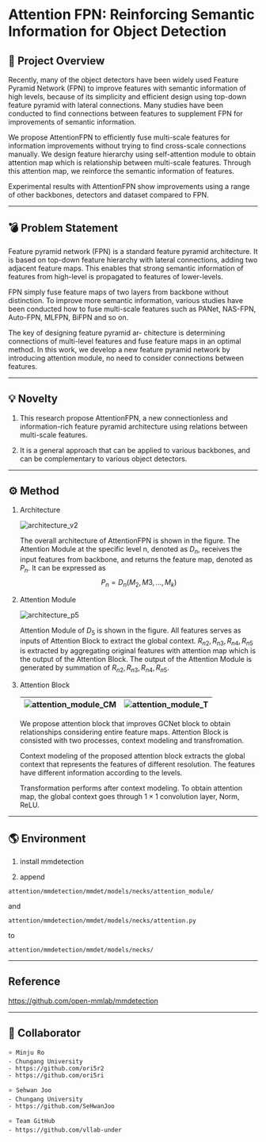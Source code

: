 # Attention FPN: Reinforcing Semantic Information for Object Detection

## 🧾 Project Overview

Recently, many of the object detectors have been widely used Feature Pyramid Network (FPN) to improve features with semantic information of high levels, because of its simplicity and efficient design using top-down feature pyramid with lateral connections. Many studies have been conducted to find connections between features to supplement FPN for improvements of semantic information.

We propose AttentionFPN to efficiently fuse multi-scale features for information improvements without trying to find cross-scale connections manually. We design feature hierarchy using self-attention module to obtain attention map which is relationship between multi-scale features. Through this attention map, we reinforce the semantic information of features.

Experimental results with AttentionFPN show improvements using a range of other backbones, detectors and dataset compared to FPN.

---

## 💣 Problem Statement

Feature pyramid network (FPN) is a standard feature pyramid architecture. It is based on top-down feature hierarchy with lateral connections, adding two adjacent feature maps. This enables that strong semantic information of features from high-level is propagated to features of lower-levels.

FPN simply fuse feature maps of two layers from backbone without distinction. To improve more semantic information, various studies have been conducted how to fuse multi-scale features such as PANet, NAS-FPN, Auto-FPN, MLFPN, BiFPN and so on.

The key of designing feature pyramid ar- chitecture is determining connections of multi-level features and fuse feature maps in an optimal method. In this work, we develop a new feature pyramid network by introducing attention module, no need to consider connections between features.

---

## 💡 Novelty

1. This research propose AttentionFPN, a new connectionless and information-rich feature pyramid architecture using relations between multi-scale features.

2. It is a general approach that can be applied to various backbones, and can be complementary to various object detectors.

---

## ⚙ Method

1. Architecture

   ![architecture_v2](https://github.com/ori5ri/attention/assets/77871365/94c94b3b-f86d-4dc9-af29-22808e0f64e9)

   The overall architecture of AttentionFPN is shown in the figure. The Attention Module at the specific level n, denoted as $D_{n}$, receives the input features from backbone, and returns the feature map, denoted as $P_{n}$. It can be expressed as $$P_{n} = D_{n}(M_{2}, M{3}, ..., M_{k})$$

2. Attention Module

   ![architecture_p5](https://github.com/ori5ri/attention/assets/77871365/cc860f3c-22ca-489a-87fa-c73367995266)


   Attention Module of $D_{5}$ is shown in the figure. All features serves as inputs of Attention Block to extract the global context. ${R_{n2}, R_{n3}, R_{n4}, R_{n5}}$ is extracted by aggregating original features with attention map which is the output of the Attention Block. The output of the Attention Module is generated by summation of ${R_{n2}, R_{n3}, R_{n4}, R_{n5}}$.

3. Attention Block

   | ![attention_module_CM](https://github.com/ori5ri/attention/assets/77871365/2803707a-b7bc-4caa-867f-30d793f54cdf) | ![attention_module_T](https://github.com/ori5ri/attention/assets/77871365/333ebc5d-8e4d-4acd-abcd-351162193abf) |
   | --------------------------------------------------- | -------------------------------------------------- |

   We propose attention block that improves GCNet block to obtain relationships considering entire feature maps. Attention Block is consisted with two processes, context modeling and transfromation.

   Context modeling of the proposed attention block extracts the global context that represents the features of different resolution. The features have different information according to the levels.

   Transformation performs after context modeling. To obtain attention map, the global context goes through $1\times1$ convolution layer, Norm, ReLU.

---

## 🌎 Environment

1.  install mmdetection

2.  append

```
attention/mmdetection/mmdet/models/necks/attention_module/
```

and

```
attention/mmdetection/mmdet/models/necks/attention.py
```

to

```
attention/mmdetection/mmdet/models/necks/
```

---

## Reference

https://github.com/open-mmlab/mmdetection

---

## 👼 Collaborator

```
⭐️ Minju Ro
- Chungang University
- https://github.com/ori5r2
- https://github.com/ori5ri

⭐️ Sehwan Joo
- Chungang University
- https://github.com/SeHwanJoo

⭐️ Team GitHub
- https://github.com/vllab-under

```
